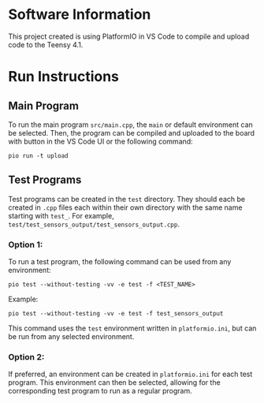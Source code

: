 # Software Information

This project created is using PlatformIO in VS Code to compile and upload code to the Teensy 4.1.

# Run Instructions

## Main Program
To run the main program `src/main.cpp`, the `main` or default environment can be selected. Then, the program can be compiled and uploaded to the board with button in the VS Code UI or the following command:

```pio run -t upload```

## Test Programs

Test programs can be created in the `test` directory. They should each be created in `.cpp` files each within their own directory with the same name starting with `test_`. For example, `test/test_sensors_output/test_sensors_output.cpp`.

### Option 1:
To run a test program, the following command can be used from any environment:

```pio test --without-testing -vv -e test -f <TEST_NAME>```

Example:

```pio test --without-testing -vv -e test -f test_sensors_output```

This command uses the `test` environment written in `platformio.ini`, but can be run from any selected environment.

### Option 2:
If preferred, an environment can be created in `platformio.ini` for each test program. This environment can then be selected, allowing for the corresponding test program to run as a regular program.
